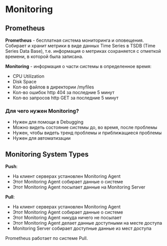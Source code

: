 # Monitoring

## Prometheus

**Prometheus** - бесплатная система мониторинга и оповещения.  
Собирает и хранит метрики в виде данных Time Series в TSDB (Time Series Data Base), т.е. информация о метриках сохраняется с отметкой времени, в которой была записана.  

**Monitoring** - информация о части системы в определенное время:
- CPU Utilization
- Disk Space
- Кол-во файлов в директории /myfiles
- Кол-во ошибок http 404 за последние 5 минут
- Кол-во запросов http GET за последние 5 минут

### Для чего нужен Monitoring?
- Нужен для помощи в Debugging
- Можно видеть состояние системы до, во время, после проблемы
- Нужен, чтобы видеть тренд проблемы и приближащиеся проблемы
- Нужен для автоматизации

## Monitoring System Types
**Push**:
- На клиент серверах установлен Monitoring Agent
- Этот Monitoring Agent собирает данные о системе
- Этот Monitoring Agent посылает данные на Monitoring Server

**Pull**:
- На клиент серверах установлен Monitoring Agent
- Этот Monitoring Agent собирает данные о системе
- Этот Monitoring Agent никуда ничего не посылает
- Этот Monitoring Agent делает данные доступными на месте доступа
- Monitoring Server собирает доступные данные из мест доступа

Prometheus работает по системе Pull.




